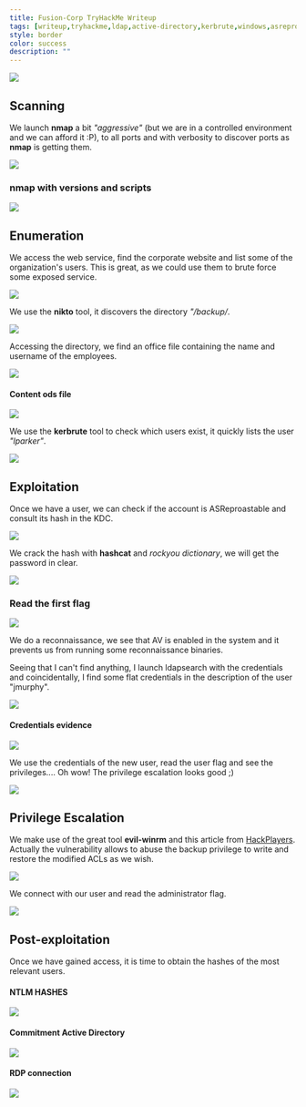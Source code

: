 ```yaml
---
title: Fusion-Corp TryHackMe Writeup
tags: [writeup,tryhackme,ldap,active-directory,kerbrute,windows,asreproast]
style: border
color: success
description: ""
---
```



![](https://raw.githubusercontent.com/m3n0sd0n4ld/m3n0sd0n4ld.github.io/main/_posts/Fusion-Corp/1.jpeg)

## Scanning
We launch **nmap** a bit *"aggressive"* (but we are in a controlled environment and we can afford it :P), to all ports and with verbosity to discover ports as **nmap** is getting them.

![](https://raw.githubusercontent.com/m3n0sd0n4ld/m3n0sd0n4ld.github.io/main/_posts/Fusion-Corp/2.png)

### nmap with versions and scripts

![](https://raw.githubusercontent.com/m3n0sd0n4ld/m3n0sd0n4ld.github.io/main/_posts/Fusion-Corp/3.png)

## Enumeration
We access the web service, find the corporate website and list some of the organization's users. This is great, as we could use them to brute force some exposed service.

![](https://raw.githubusercontent.com/m3n0sd0n4ld/m3n0sd0n4ld.github.io/main/_posts/Fusion-Corp/4.png)

We use the **nikto** tool, it discovers the directory *"/backup/*. 

![](https://raw.githubusercontent.com/m3n0sd0n4ld/m3n0sd0n4ld.github.io/main/_posts/Fusion-Corp/5.png)

Accessing the directory, we find an office file containing the name and username of the employees.

![](https://raw.githubusercontent.com/m3n0sd0n4ld/m3n0sd0n4ld.github.io/main/_posts/Fusion-Corp/6.png)

#### Content ods file
![](https://raw.githubusercontent.com/m3n0sd0n4ld/m3n0sd0n4ld.github.io/main/_posts/Fusion-Corp/7.png)

We use the **kerbrute** tool to check which users exist, it quickly lists the user *"lparker"*.

![](https://raw.githubusercontent.com/m3n0sd0n4ld/m3n0sd0n4ld.github.io/main/_posts/Fusion-Corp/8.png)

## Exploitation
Once we have a user, we can check if the account is ASReproastable and consult its hash in the KDC.

![](https://raw.githubusercontent.com/m3n0sd0n4ld/m3n0sd0n4ld.github.io/main/_posts/Fusion-Corp/9.png)

We crack the hash with **hashcat** and *rockyou dictionary*, we will get the password in clear.

![](https://raw.githubusercontent.com/m3n0sd0n4ld/m3n0sd0n4ld.github.io/main/_posts/Fusion-Corp/10.png)

### Read the first flag 

![](https://raw.githubusercontent.com/m3n0sd0n4ld/m3n0sd0n4ld.github.io/main/_posts/Fusion-Corp/11.png)

We do a reconnaissance, we see that AV is enabled in the system and it prevents us from running some reconnaissance binaries.

Seeing that I can't find anything, I launch ldapsearch with the credentials and coincidentally, I find some flat credentials in the description of the user "jmurphy".

![](https://raw.githubusercontent.com/m3n0sd0n4ld/m3n0sd0n4ld.github.io/main/_posts/Fusion-Corp/13.png)

#### Credentials evidence
![](https://raw.githubusercontent.com/m3n0sd0n4ld/m3n0sd0n4ld.github.io/main/_posts/Fusion-Corp/14.png)

We use the credentials of the new user, read the user flag and see the privileges.... Oh wow! The privilege escalation looks good ;)

![](https://raw.githubusercontent.com/m3n0sd0n4ld/m3n0sd0n4ld.github.io/main/_posts/Fusion-Corp/15.png)

## Privilege Escalation
We make use of the great tool **evil-winrm** and this article from [HackPlayers](https://www.hackplayers.com/2020/06/backup-tosystem-abusando-de-los.html). Actually the vulnerability allows to abuse the backup privilege to write and restore the modified ACLs as we wish.

![](https://raw.githubusercontent.com/m3n0sd0n4ld/m3n0sd0n4ld.github.io/main/_posts/Fusion-Corp/16.png)

We connect with our user and read the administrator flag.

![](https://raw.githubusercontent.com/m3n0sd0n4ld/m3n0sd0n4ld.github.io/main/_posts/Fusion-Corp/17.png)

## Post-exploitation

Once we have gained access, it is time to obtain the hashes of the most relevant users.

#### NTLM HASHES
![](https://raw.githubusercontent.com/m3n0sd0n4ld/m3n0sd0n4ld.github.io/main/_posts/Fusion-Corp/18.png)

#### Commitment Active Directory

![](https://raw.githubusercontent.com/m3n0sd0n4ld/m3n0sd0n4ld.github.io/main/_posts/Fusion-Corp/19.png)

#### RDP connection

![](https://raw.githubusercontent.com/m3n0sd0n4ld/m3n0sd0n4ld.github.io/main/_posts/Fusion-Corp/20.png)




